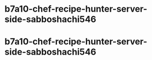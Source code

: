 # b7a10-chef-recipe-hunter-server-side-sabboshachi546
# b7a10-chef-recipe-hunter-server-side-sabboshachi546
